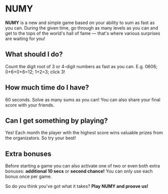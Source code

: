 # NUMY

**NUMY** is a new and simple game based on your ability to sum
as fast as you can. During the given time, go through as many
levels as you can and get to the tops of the world's hall of fame
— that's where various surprises are waiting for you!


## What should I do?

Count the digit root of 3 or 4-digit numbers as fast as you can. 
E.g. 0606; 0+6+0+6=12; 1+2=3; click 3!

## How much time do I have?

60 seconds. Solve as many sums as you can!
You can also share your final score with your friends.

## Can I get something by playing?

Yes! Each month the player with the highest score wins valuable
prizes from the organizators. So try your best!

## Extra bonuses

Before starting a game you can also activate one of two or even both
extra bonuses: **additional 10 secs** or **second chance!**
You can only use each bonus once per game.

So do you think you've got what it takes? **Play NUMY and proove us!**
